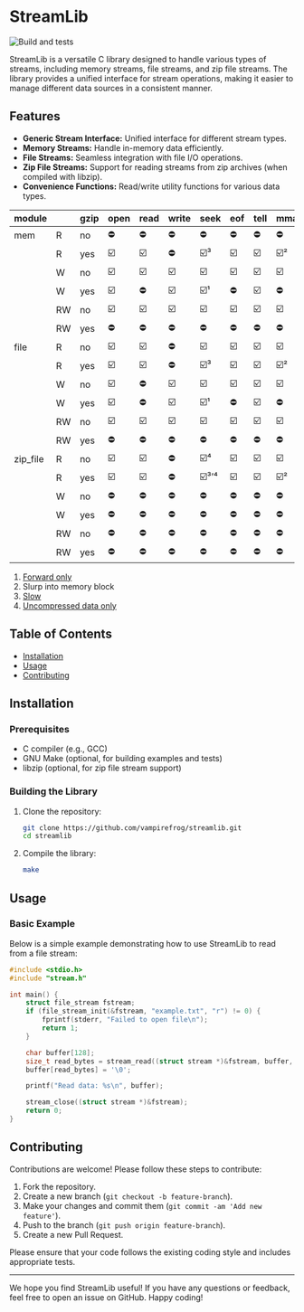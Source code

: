 # StreamLib

![Build and tests](https://github.com/vampirefrog/streamlib/actions/workflows/build-and-tests.yml/badge.svg)

StreamLib is a versatile C library designed to handle various types of streams, including memory streams, file streams, and zip file streams. The library provides a unified interface for stream operations, making it easier to manage different data sources in a consistent manner.

## Features

- **Generic Stream Interface:** Unified interface for different stream types.
- **Memory Streams:** Handle in-memory data efficiently.
- **File Streams:** Seamless integration with file I/O operations.
- **Zip File Streams:** Support for reading streams from zip archives (when compiled with libzip).
- **Convenience Functions:** Read/write utility functions for various data types.

| module   |    | gzip | open | read | write | seek | eof | tell | mmap | munmap | close |
|----------|----|------|------|------|-------|------|-----|------|------|--------|-------|
| mem      | R  | no   | ⛔   | ⛔   | ⛔    | ⛔   | ⛔  | ⛔   | ⛔   | ⛔     | ⛔    |
|          | R  | yes  | ☑️   | ☑️   | ⛔    | ☑️³  | ☑️  | ☑️   | ☑️²  | ☑️²    | ☑️    |
|          | W  | no   | ☑️   | ☑️   | ☑️    | ☑️   | ☑️  | ☑️   | ☑️   | ☑️     | ☑️    |
|          | W  | yes  | ☑️   | ⛔   | ☑️    | ☑️¹  | ⛔  | ☑️   | ⛔   | ⛔     | ☑️    |
|          | RW | no   | ☑️   | ☑️   | ☑️    | ☑️   | ☑️  | ☑️   | ☑️   | ☑️     | ☑️    |
|          | RW | yes  | ⛔   | ⛔   | ⛔    | ⛔   | ⛔  | ⛔   | ⛔   | ⛔     | ⛔    |
| file     | R  | no   | ☑️   | ☑️   | ⛔    | ☑️   | ☑️  | ☑️   | ☑️   | ☑️     | ☑️    |
|          | R  | yes  | ☑️   | ☑️   | ⛔    | ☑️³  | ☑️  | ☑️   | ☑️²  | ☑️²    | ☑️    |
|          | W  | no   | ☑️   | ⛔   | ☑️    | ☑️   | ☑️  | ☑️   | ☑️   | ☑️     | ☑️    |
|          | W  | yes  | ☑️   | ⛔   | ☑️    | ☑️¹  | ⛔  | ☑️   | ⛔   | ⛔     | ☑️    |
|          | RW | no   | ☑️   | ☑️   | ☑️    | ☑️   | ☑️  | ☑️   | ☑️   | ☑️     | ☑️    |
|          | RW | yes  | ⛔   | ⛔   | ⛔    | ⛔   | ⛔  | ⛔   | ⛔   | ⛔     | ⛔    |
| zip_file | R  | no   | ☑️   | ☑️   | ⛔    | ☑️⁴  | ☑️  | ☑️   | ☑️   | ☑️     | ☑️    |
|          | R  | yes  | ☑️   | ☑️   | ⛔    | ☑️³ʼ⁴| ☑️  | ☑️   | ☑️²  | ☑️²    | ☑️    |
|          | W  | no   | ⛔   | ⛔   | ⛔    | ⛔   | ⛔  | ⛔   | ⛔   | ⛔     | ⛔    |
|          | W  | yes  | ⛔   | ⛔   | ⛔    | ⛔   | ⛔  | ⛔   | ⛔   | ⛔     | ⛔    |
|          | RW | no   | ⛔   | ⛔   | ⛔    | ⛔   | ⛔  | ⛔   | ⛔   | ⛔     | ⛔    |
|          | RW | yes  | ⛔   | ⛔   | ⛔    | ⛔   | ⛔  | ⛔   | ⛔   | ⛔     | ⛔    |

1. [Forward only](https://www.zlib.net/manual.html#Gzip)
2. Slurp into memory block
3. [Slow](https://www.zlib.net/manual.html#Gzip)
4. [Uncompressed data only](https://libzip.org/documentation/zip_fseek.html#DESCRIPTION)

## Table of Contents

- [Installation](#installation)
- [Usage](#usage)
- [Contributing](#contributing)

## Installation

### Prerequisites

- C compiler (e.g., GCC)
- GNU Make (optional, for building examples and tests)
- libzip (optional, for zip file stream support)

### Building the Library

1. Clone the repository:

    ```sh
    git clone https://github.com/vampirefrog/streamlib.git
    cd streamlib
    ```

2. Compile the library:

    ```sh
    make
    ```
## Usage

### Basic Example

Below is a simple example demonstrating how to use StreamLib to read from a file stream:

```c
#include <stdio.h>
#include "stream.h"

int main() {
    struct file_stream fstream;
    if (file_stream_init(&fstream, "example.txt", "r") != 0) {
        fprintf(stderr, "Failed to open file\n");
        return 1;
    }

    char buffer[128];
    size_t read_bytes = stream_read((struct stream *)&fstream, buffer, sizeof(buffer) - 1);
    buffer[read_bytes] = '\0';

    printf("Read data: %s\n", buffer);

    stream_close((struct stream *)&fstream);
    return 0;
}
```

## Contributing

Contributions are welcome! Please follow these steps to contribute:

1. Fork the repository.
2. Create a new branch (`git checkout -b feature-branch`).
3. Make your changes and commit them (`git commit -am 'Add new feature'`).
4. Push to the branch (`git push origin feature-branch`).
5. Create a new Pull Request.

Please ensure that your code follows the existing coding style and includes appropriate tests.

---

We hope you find StreamLib useful! If you have any questions or feedback, feel free to open an issue on GitHub. Happy coding!

